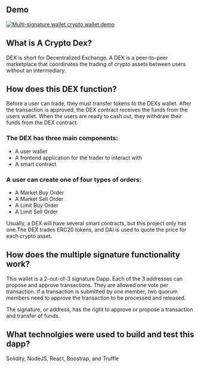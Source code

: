 ## Demo
[![Multi-signature wallet crypto wallet demo](http://img.youtube.com/vi/YlrdiDPku6M/0.jpg)](http://www.youtube.com/watch?v=YlrdiDPku6M)

## What is A Crypto Dex?
DEX is short for Decentralized Exchange. A DEX is a peer-to-peer marketplace that coordinates the trading of crypto assets between users without an intermediary.

## How does this DEX function?
Before a user can trade, they must transfer tokens to the DEXs wallet. After the transaction is approved, the DEX contract receives the funds from the users wallet. When the users are ready to cash out, they withdraw their funds from the DEX contract.

### The DEX has three main components:
- A user wallet
- A frontend application for the trader to interact with
- A smart contract

### A user can create one of four types of orders:
- A Market Buy Order
- A Market Sell Order
- A Limit Buy Order
- A Limit Sell Order

Usually, a DEX will have several smart contracts, but this project only has one.The DEX trades ERC20 tokens, and DAI is used to quote the price for each crypto asset.

## How does the multiple signature functionality work?
This wallet is a 2-out-of-3 signature Dapp. Each of the 3 addresses can propose and approve transactions. They are allowed one vote per transaction. If a transaction is submitted by one member, two quorum members need to approve the transaction to be processed and released.

The signature, or address, has the right to approve or propose a transaction and transfer of funds.

## What technolgies were used to build and test this dapp?

Solidity, NodeJS, React, Boostrap, and Truffle



